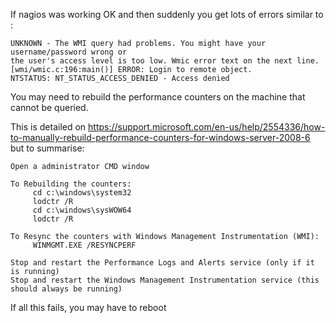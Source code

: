 If nagios was working OK and then suddenly you get lots of errors similar to : 
```
UNKNOWN - The WMI query had problems. You might have your username/password wrong or 
the user's access level is too low. Wmic error text on the next line.
[wmi/wmic.c:196:main()] ERROR: Login to remote object.
NTSTATUS: NT_STATUS_ACCESS_DENIED - Access denied
```
You may need to rebuild the performance counters on the machine that cannot be queried.

This is detailed on https://support.microsoft.com/en-us/help/2554336/how-to-manually-rebuild-performance-counters-for-windows-server-2008-6 but to summarise:
```
Open a administrator CMD window

To Rebuilding the counters:
     cd c:\windows\system32
     lodctr /R
     cd c:\windows\sysWOW64
     lodctr /R

To Resync the counters with Windows Management Instrumentation (WMI):
     WINMGMT.EXE /RESYNCPERF

Stop and restart the Performance Logs and Alerts service (only if it is running)
Stop and restart the Windows Management Instrumentation service (this should always be running)
```

If all this fails, you may have to reboot


